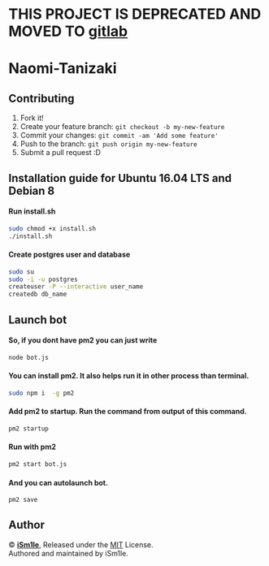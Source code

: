 # THIS PROJECT IS DEPRECATED AND MOVED TO [gitlab](https://gitlab.com/iSm1le/Naomi-Tanizaki)

# Naomi-Tanizaki

## Contributing

1. Fork it!
2. Create your feature branch: `git checkout -b my-new-feature`
3. Commit your changes: `git commit -am 'Add some feature'`
4. Push to the branch: `git push origin my-new-feature`
5. Submit a pull request :D

## Installation guide for Ubuntu 16.04 LTS and Debian 8

#### Run install.sh
```bash
sudo chmod +x install.sh
./install.sh
```

#### Create postgres user and database
```bash
sudo su
sudo -i -u postgres
createuser -P --interactive user_name
createdb db_name
```

## Launch bot
#### So, if you dont have pm2 you can just write
```bash
node bot.js
```
#### You can install pm2. It also helps run it in other process than terminal.
```bash
sudo npm i  -g pm2
```
#### Add pm2 to startup. Run the command from output of this command.
```bash
pm2 startup
```
#### Run with pm2
```bash
pm2 start bot.js
```
#### And you can autolaunch bot.
```bash
pm2 save
```
## Author
© **[iSm1le](https://github.com/iSm1le/)**, Released under the [MIT](https://github.com/iSm1le/Naomi-Tanizaki/blob/master/LICENSE) License.<br>
Authored and maintained by iSm1le.

